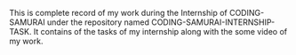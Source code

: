 This is complete record of my work during the Internship of CODING-SAMURAI under the repository named CODING-SAMURAI-INTERNSHIP-TASK.
It contains of the tasks of my internship along with the some video of my work.
